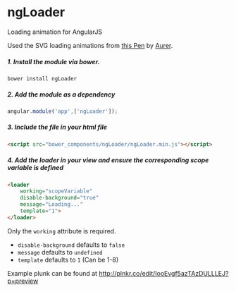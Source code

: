 # ngLoader
Loading animation for AngularJS

Used the SVG loading animations from <a href="http://codepen.io/aurer/pen/jEGbA">this Pen</a> by <a href="http://codepen.io/aurer/">Aurer</a>.


##### 1. Install the module via bower.
```
bower install ngLoader
```


##### 2. Add the module as a dependency
```JavaScript
angular.module('app',['ngLoader']);
```


##### 3. Include the file in your html file
```HTML
<script src="bower_components/ngLoader/ngLoader.min.js"></script>
```

##### 4. Add the loader in your view and ensure the corresponding scope variable is defined
```HTML
<loader
	working="scopeVariable"
	disable-background="true"
	message="Loading..."
	template="1">
</loader>
```

Only the `working` attribute is required.
- `disable-background` defaults to `false`
- `message` defaults to `undefined`
- `template` defaults to `1` (Can be 1-8)

Example plunk can be found at http://plnkr.co/edit/IooEvgf5azTAzDULLLEJ?p=preview